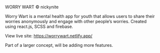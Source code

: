 WORRY WART © nickynite

Worry Wart is a mental health app for youth that allows users to share their worries anonymously and engage with other people’s worries. Created using react.js, SCSS and firebase.

View live site: https://worrywart.netlify.app/

Part of a larger concept, will be adding more features.

